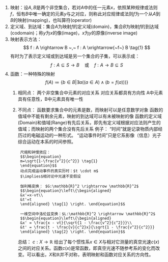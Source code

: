 1. 映射：设$A,B$是两个非空集合，若对$A$中的任一元素$x$，依照某种规律或法则$f$，恒有$B$中唯一确定的元素$y$与之对应，则称此对应规律或法则$f$为一个从$A$到$B$的映射(mapping)，也叫算符(operator)
2. 定义域、到达域：集合$A$为映射$f$的定义域(domain)，集合$B$为映射$f$的到达域(codomain)；称$y$为$x$的像(image)，$x$为$y$的原像(inverse image)
3. 映射表示方法：
	$$ f : A \rightarrow B ~,~ f : A \xrightarrow{~f~} B \tag{1} $$
	有时为了表示定义域或到达域是另一个集合的子集，可以表示成：
	$$ f: A\subseteq S \to B \quad\text{或}\quad f: A \to B \subseteq S \tag{2} $$
4. 函数：一种特殊的映射
	$$ f(A)\coloneqq \{b \in B|\exists a((a \in A)\land (b=f(a))) \} \tag{3} $$
	1. 相同点：
		两个非空集合中元素的对应关系
		对应关系都具有方向性
		A中元素具有任意性，B中元素具有唯一性
	2. 不同点：
		函数要求集合中的元素是数，而映射可以是任意数学对象
		函数的值域中不能有剩余元素，映射的到达域可以有未被映射的像
		函数的定义域(Domain)和值域(Range)有先后关系，即先有定义域根据对应法则产生的值域；而映射的两个集合没有先后关系
		例子：
			“时间”就是记录物质内部经历过的电磁运动的一种形式。
			“运动事件时间”只是它系影像（信息）光子综合运动在本系的时间参照。

			尺缩和钟慢效应：
			$$\begin{equation}
			m=\sqrt{1-\frac{v^2}{c^2}} \tag{1}
			\end{equation}$$
			动点完成运动事件的真实历时：$t \cdot m$
			$\implies$相对论中光速不变假设

			伽利略变换： $G:\mathbb{R}^2 \rightarrow \mathbb{R}^2$
			$$\begin{equation}\left\{\begin{aligned}
			&x'=x-vt\\
			&t'=t
			\end{aligned} \tag{1} \right. \end{equation}$$

			一维空间中洛伦兹变换：$L:\mathbb{R}^2 \rightarrow \mathbb{R}^2$
			$$\begin{equation}\left\{\begin{aligned} 
			&x' = \frac{x - vt}{\sqrt{1 - \frac{v^2}{c^2}}}\\
			&t' = \frac{t - \frac{v}{c^2}x}{\sqrt{1 - \frac{v^2}{c^2}}} 
			\end{aligned} \tag{2} \right. \end{equation}$$

		总结：
			$c:X \rightarrow \mathbb{R}$ 给出了每个惯性系$x \in X$与相对它测量的真空光速$c(x)$之间的对应关系。函数$c(x)$是常函数，即真空光速不随参考系的变化而改变。可以看出，$X$和$\mathbb{R}$并不对称，表明映射和函数对应关系的方向性。
	 